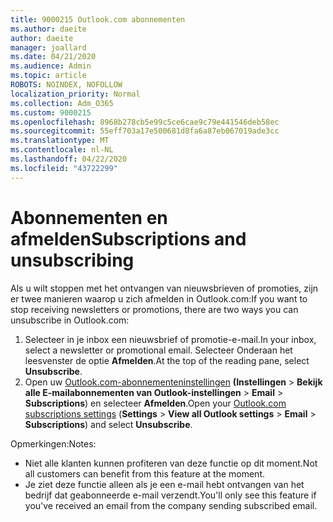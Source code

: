 ```yaml
---
title: 9000215 Outlook.com abonnementen
ms.author: daeite
author: daeite
manager: joallard
ms.date: 04/21/2020
ms.audience: Admin
ms.topic: article
ROBOTS: NOINDEX, NOFOLLOW
localization_priority: Normal
ms.collection: Adm_O365
ms.custom: 9000215
ms.openlocfilehash: 8968b278cb5e99c5ce6cae9c79e441546deb58ec
ms.sourcegitcommit: 55eff703a17e500681d8fa6a87eb067019ade3cc
ms.translationtype: MT
ms.contentlocale: nl-NL
ms.lasthandoff: 04/22/2020
ms.locfileid: "43722299"
---
```

# <a name="subscriptions-and-unsubscribing"></a><span data-ttu-id="63483-102">Abonnementen en afmelden</span><span class="sxs-lookup"><span data-stu-id="63483-102">Subscriptions and unsubscribing</span></span>

<span data-ttu-id="63483-103">Als u wilt stoppen met het ontvangen van nieuwsbrieven of promoties, zijn er twee manieren waarop u zich afmelden in Outlook.com:</span><span class="sxs-lookup"><span data-stu-id="63483-103">If you want to stop receiving newsletters or promotions, there are two ways you can unsubscribe in Outlook.com:</span></span>

1. <span data-ttu-id="63483-104">Selecteer in je inbox een nieuwsbrief of promotie-e-mail.</span><span class="sxs-lookup"><span data-stu-id="63483-104">In your inbox, select a newsletter or promotional email.</span></span> <span data-ttu-id="63483-105">Selecteer Onderaan het leesvenster de optie **Afmelden**.</span><span class="sxs-lookup"><span data-stu-id="63483-105">At the top of the reading pane, select **Unsubscribe**.</span></span>
2. <span data-ttu-id="63483-106">Open uw [Outlook.com-abonnementeninstellingen](https://outlook.live.com/mail/options/mail/brandsSubscriptions) **(Instellingen** > **Bekijk alle E-mailabonnementen van Outlook-instellingen** > **Email** > **Subscriptions**) en selecteer **Afmelden**.</span><span class="sxs-lookup"><span data-stu-id="63483-106">Open your [Outlook.com subscriptions settings](https://outlook.live.com/mail/options/mail/brandsSubscriptions) (**Settings** > **View all Outlook settings** > **Email** > **Subscriptions**) and select **Unsubscribe**.</span></span>

<span data-ttu-id="63483-107">Opmerkingen:</span><span class="sxs-lookup"><span data-stu-id="63483-107">Notes:</span></span>

- <span data-ttu-id="63483-108">Niet alle klanten kunnen profiteren van deze functie op dit moment.</span><span class="sxs-lookup"><span data-stu-id="63483-108">Not all customers can benefit from this feature at the moment.</span></span>
- <span data-ttu-id="63483-109">Je ziet deze functie alleen als je een e-mail hebt ontvangen van het bedrijf dat geabonneerde e-mail verzendt.</span><span class="sxs-lookup"><span data-stu-id="63483-109">You'll only see this feature if you've received an email from the company sending subscribed email.</span></span>